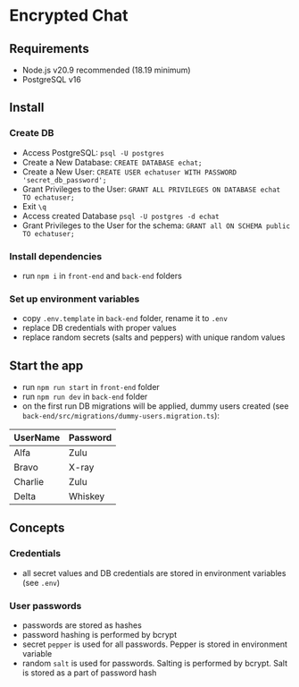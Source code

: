 # Encrypted Chat

## Requirements
- Node.js v20.9 recommended (18.19 minimum)
- PostgreSQL v16


## Install

### Create DB
- Access PostgreSQL: `psql -U postgres`
- Create a New Database: `CREATE DATABASE echat;`
- Create a New User: `CREATE USER echatuser WITH PASSWORD 'secret_db_password';`
- Grant Privileges to the User: `GRANT ALL PRIVILEGES ON DATABASE echat TO echatuser;`
- Exit `\q`
- Access created Database `psql -U postgres -d echat`
- Grant Privileges to the User for the schema: `GRANT all ON SCHEMA public TO echatuser;`

### Install dependencies
- run `npm i` in `front-end` and `back-end` folders

### Set up environment variables
- copy `.env.template` in `back-end` folder, rename it to `.env`
- replace DB credentials with proper values
- replace random secrets (salts and peppers) with unique random values


## Start the app

- run `npm run start` in `front-end` folder
- run `npm run dev` in `back-end` folder
- on the first run DB migrations will be applied, dummy users created (see `back-end/src/migrations/dummy-users.migration.ts`):

UserName | Password
--- | ---
Alfa | Zulu
Bravo | X-ray
Charlie | Zulu
Delta | Whiskey


## Concepts

### Credentials

- all secret values and DB credentials are stored in environment variables (see `.env`)

### User passwords
- passwords are stored as hashes
- password hashing is performed by bcrypt
- secret `pepper` is used for all passwords. Pepper is stored in environment variable
- random `salt` is used for passwords. Salting is performed by bcrypt. Salt is stored as a part of password hash
